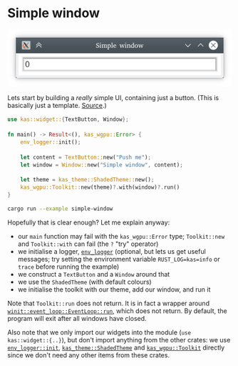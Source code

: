 # Simple window

![Simple window](screenshots/simple-window.png)

Lets start by building a *really* simple UI, containing just a button.
(This is basically just a template. [Source](https://github.com/kas-gui/tutorials/blob/master/examples/counter.rs).)

```rust
use kas::widget::{TextButton, Window};

fn main() -> Result<(), kas_wgpu::Error> {
    env_logger::init();

    let content = TextButton::new("Push me");
    let window = Window::new("Simple window", content);

    let theme = kas_theme::ShadedTheme::new();
    kas_wgpu::Toolkit::new(theme)?.with(window)?.run()
}
```

```sh
cargo run --example simple-window
```

Hopefully that is clear enough? Let me explain anyway:

-   our `main` function may fail with the `kas_wgpu::Error` type; `Toolkit::new`
    and `Toolkit::with` can fail (the `?` "try" operator)
-   we initialise a logger, [`env_logger`] (optional,
    but lets us get useful messages; try setting the environment variable
    `RUST_LOG=kas=info` or `trace` before running the example)
-   we construct a `TextButton` and a `Window` around that
-   we use the `ShadedTheme` (with default colours)
-   we initialise the toolkit with our theme, add our window, and run it

Note that `Toolkit::run` does not return. It is in fact a wrapper around
[`winit::event_loop::EventLoop::run`], which does not return.
By default, the program will exit after all windows have closed.

Also note that we only import our widgets into the module (`use kas::widget::{..}`),
but don't import anything from the other crates: we use [`env_logger::init`],
[`kas_theme::ShadedTheme`] and [`kas_wgpu::Toolkit`] directly since we don't need
any other items from these crates.


[`env_logger`]: https://docs.rs/env_logger
[`winit::event_loop::EventLoop::run`]: https://docs.rs/winit/0.24/winit/event_loop/struct.EventLoop.html#method.run
[`env_logger::init`]: https://docs.rs/env_logger/0.8/env_logger/fn.init.html
[`kas_theme::ShadedTheme`]: https://docs.rs/kas-theme/latest/kas_theme/struct.ShadedTheme.html
[`kas_wgpu::Toolkit`]: https://docs.rs/kas-wgpu/latest/kas_wgpu/struct.Toolkit.html
